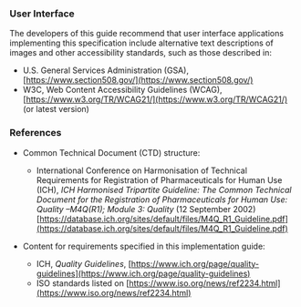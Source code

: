 ### User Interface
The developers of this guide recommend that user interface applications implementing this specification include alternative text descriptions of images and other accessibility standards, such as those  described in:
- U.S. General Services Administration (GSA), [https://www.section508.gov/](https://www.section508.gov/)
- W3C, Web Content Accessibility Guidelines (WCAG), [https://www.w3.org/TR/WCAG21/](https://www.w3.org/TR/WCAG21/) (or latest version)


### References

- Common Technical Document (CTD) structure:
  - International Conference on Harmonisation of Technical Requirements for Registration of Pharmaceuticals for Human Use (ICH), *ICH Harmonised Tripartite Guideline: The Common Technical Document for the Registration of Pharmaceuticals for Human Use: Quality –M4Q(R1); Module 3: Quality* (12 September 2002) [https://database.ich.org/sites/default/files/M4Q_R1_Guideline.pdf](https://database.ich.org/sites/default/files/M4Q_R1_Guideline.pdf)

- Content for requirements specified in this implementation guide:
  - ICH, *Quality Guidelines*, [https://www.ich.org/page/quality-guidelines](https://www.ich.org/page/quality-guidelines)
  - ISO standards listed on [https://www.iso.org/news/ref2234.html](https://www.iso.org/news/ref2234.html)
